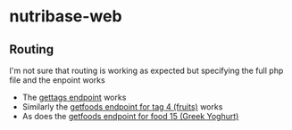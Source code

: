 # nutribase-web
## Routing
I'm not sure that routing is working as expected but specifying the full php file and the enpoint works
* The [gettags endpoint](https://objectivedynamics.co.uk/nutribase.php/getTags) works
* Similarly the [getfoods endpoint for tag 4 (fruits)](https://objectivedynamics.co.uk/nutribase.php/getFoods?tagId=4) works
* As does the [getfoods endpoint for food 15 (Greek Yoghurt)](https://objectivedynamics.co.uk/nutribase.php/getSingleFood?foodId=15)
